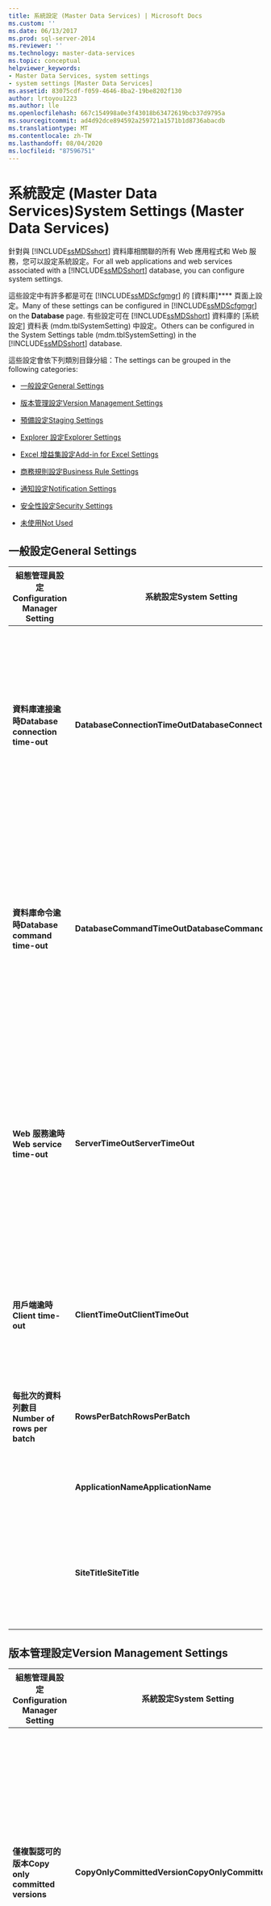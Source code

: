 ```yaml
---
title: 系統設定 (Master Data Services) | Microsoft Docs
ms.custom: ''
ms.date: 06/13/2017
ms.prod: sql-server-2014
ms.reviewer: ''
ms.technology: master-data-services
ms.topic: conceptual
helpviewer_keywords:
- Master Data Services, system settings
- system settings [Master Data Services]
ms.assetid: 83075cdf-f059-4646-8ba2-19be8202f130
author: lrtoyou1223
ms.author: lle
ms.openlocfilehash: 667c154998a0e3f43018b63472619bcb37d9795a
ms.sourcegitcommit: ad4d92dce894592a259721a1571b1d8736abacdb
ms.translationtype: MT
ms.contentlocale: zh-TW
ms.lasthandoff: 08/04/2020
ms.locfileid: "87596751"
---
```

# <a name="system-settings-master-data-services"></a><span data-ttu-id="aadf4-102">系統設定 (Master Data Services)</span><span class="sxs-lookup"><span data-stu-id="aadf4-102">System Settings (Master Data Services)</span></span>
  <span data-ttu-id="aadf4-103">針對與 [!INCLUDE[ssMDSshort](../includes/ssmdsshort-md.md)] 資料庫相關聯的所有 Web 應用程式和 Web 服務，您可以設定系統設定。</span><span class="sxs-lookup"><span data-stu-id="aadf4-103">For all web applications and web services associated with a [!INCLUDE[ssMDSshort](../includes/ssmdsshort-md.md)] database, you can configure system settings.</span></span>  
  
 <span data-ttu-id="aadf4-104">這些設定中有許多都是可在 [!INCLUDE[ssMDScfgmgr](../includes/ssmdscfgmgr-md.md)] 的 [資料庫]\*\*\*\* 頁面上設定。</span><span class="sxs-lookup"><span data-stu-id="aadf4-104">Many of these settings can be configured in [!INCLUDE[ssMDScfgmgr](../includes/ssmdscfgmgr-md.md)] on the **Database** page.</span></span> <span data-ttu-id="aadf4-105">有些設定可在 [!INCLUDE[ssMDSshort](../includes/ssmdsshort-md.md)] 資料庫的 [系統設定] 資料表 (mdm.tblSystemSetting) 中設定。</span><span class="sxs-lookup"><span data-stu-id="aadf4-105">Others can be configured in the System Settings table (mdm.tblSystemSetting) in the [!INCLUDE[ssMDSshort](../includes/ssmdsshort-md.md)] database.</span></span>  
  
 <span data-ttu-id="aadf4-106">這些設定會依下列類別目錄分組：</span><span class="sxs-lookup"><span data-stu-id="aadf4-106">The settings can be grouped in the following categories:</span></span>  
  
-   [<span data-ttu-id="aadf4-107">一般設定</span><span class="sxs-lookup"><span data-stu-id="aadf4-107">General Settings</span></span>](#General)  
  
-   [<span data-ttu-id="aadf4-108">版本管理設定</span><span class="sxs-lookup"><span data-stu-id="aadf4-108">Version Management Settings</span></span>](#Versions)  
  
-   [<span data-ttu-id="aadf4-109">預備設定</span><span class="sxs-lookup"><span data-stu-id="aadf4-109">Staging Settings</span></span>](#Staging)  
  
-   [<span data-ttu-id="aadf4-110">Explorer 設定</span><span class="sxs-lookup"><span data-stu-id="aadf4-110">Explorer Settings</span></span>](#Explorer)  
  
-   [<span data-ttu-id="aadf4-111">Excel 增益集設定</span><span class="sxs-lookup"><span data-stu-id="aadf4-111">Add-in for Excel Settings</span></span>](#xls)  
  
-   [<span data-ttu-id="aadf4-112">商務規則設定</span><span class="sxs-lookup"><span data-stu-id="aadf4-112">Business Rule Settings</span></span>](#BusinessRules)  
  
-   [<span data-ttu-id="aadf4-113">通知設定</span><span class="sxs-lookup"><span data-stu-id="aadf4-113">Notification Settings</span></span>](#Notifications)  
  
-   [<span data-ttu-id="aadf4-114">安全性設定</span><span class="sxs-lookup"><span data-stu-id="aadf4-114">Security Settings</span></span>](#Security)  
  
-   [<span data-ttu-id="aadf4-115">未使用</span><span class="sxs-lookup"><span data-stu-id="aadf4-115">Not Used</span></span>](#NotUsed)  
  
##  <a name="general-settings"></a><a name="General"></a><span data-ttu-id="aadf4-116">一般設定</span><span class="sxs-lookup"><span data-stu-id="aadf4-116">General Settings</span></span>  
  
|<span data-ttu-id="aadf4-117">組態管理員設定</span><span class="sxs-lookup"><span data-stu-id="aadf4-117">Configuration Manager Setting</span></span>|<span data-ttu-id="aadf4-118">系統設定</span><span class="sxs-lookup"><span data-stu-id="aadf4-118">System Setting</span></span>|<span data-ttu-id="aadf4-119">描述</span><span class="sxs-lookup"><span data-stu-id="aadf4-119">Description</span></span>|  
|-----------------------------------|--------------------|-----------------|  
|<span data-ttu-id="aadf4-120">**資料庫連接逾時**</span><span class="sxs-lookup"><span data-stu-id="aadf4-120">**Database connection time-out**</span></span>|<span data-ttu-id="aadf4-121">**DatabaseConnectionTimeOut**</span><span class="sxs-lookup"><span data-stu-id="aadf4-121">**DatabaseConnectionTimeOut**</span></span>|<span data-ttu-id="aadf4-122">[!INCLUDE[ssMDSshort](../includes/ssmdsshort-md.md)] 資料庫允許連接完成的秒數。</span><span class="sxs-lookup"><span data-stu-id="aadf4-122">The number of seconds the [!INCLUDE[ssMDSshort](../includes/ssmdsshort-md.md)] database allows for a connection to complete.</span></span> <span data-ttu-id="aadf4-123">如果連接未在此時間內完成，則會取消連接並傳回錯誤。</span><span class="sxs-lookup"><span data-stu-id="aadf4-123">If the connection does not complete within this time, the connection is cancelled and an error is returned.</span></span> <span data-ttu-id="aadf4-124">預設值為 **60** 秒 (1 分鐘)。</span><span class="sxs-lookup"><span data-stu-id="aadf4-124">The default value is **60** seconds (1 minute).</span></span>|  
|<span data-ttu-id="aadf4-125">**資料庫命令逾時**</span><span class="sxs-lookup"><span data-stu-id="aadf4-125">**Database command time-out**</span></span>|<span data-ttu-id="aadf4-126">**DatabaseCommandTimeOut**</span><span class="sxs-lookup"><span data-stu-id="aadf4-126">**DatabaseCommandTimeOut**</span></span>|<span data-ttu-id="aadf4-127">[!INCLUDE[ssMDSshort](../includes/ssmdsshort-md.md)] 資料庫允許命令完成的秒數。</span><span class="sxs-lookup"><span data-stu-id="aadf4-127">The number of seconds the [!INCLUDE[ssMDSshort](../includes/ssmdsshort-md.md)] database allows for a command to complete.</span></span> <span data-ttu-id="aadf4-128">如果命令未在此時間內完成，則會取消命令並傳回錯誤。</span><span class="sxs-lookup"><span data-stu-id="aadf4-128">If the command does not complete within this time, the command is cancelled and an error is returned.</span></span> <span data-ttu-id="aadf4-129">預設值為 **3600** 秒 (60 分鐘)。</span><span class="sxs-lookup"><span data-stu-id="aadf4-129">The default value is **3600** seconds (60 minutes).</span></span>|  
|<span data-ttu-id="aadf4-130">**Web 服務逾時**</span><span class="sxs-lookup"><span data-stu-id="aadf4-130">**Web service time-out**</span></span>|<span data-ttu-id="aadf4-131">**ServerTimeOut**</span><span class="sxs-lookup"><span data-stu-id="aadf4-131">**ServerTimeOut**</span></span>|<span data-ttu-id="aadf4-132">ASP.NET 允許 [!INCLUDE[ssMDSmdm](../includes/ssmdsmdm-md.md)] 頁面要求完成的秒數。</span><span class="sxs-lookup"><span data-stu-id="aadf4-132">The number of seconds ASP.NET allows for a [!INCLUDE[ssMDSmdm](../includes/ssmdsmdm-md.md)] page request to complete.</span></span> <span data-ttu-id="aadf4-133">如果要求未在此時間內完成，則會取消要求並傳回錯誤。</span><span class="sxs-lookup"><span data-stu-id="aadf4-133">If the request does not complete within this time, the request is cancelled and an error is returned.</span></span> <span data-ttu-id="aadf4-134">預設值為 **120000** 秒 (2000 分鐘)。</span><span class="sxs-lookup"><span data-stu-id="aadf4-134">The default value is **120000** seconds (2000 minutes).</span></span>|  
|<span data-ttu-id="aadf4-135">**用戶端逾時**</span><span class="sxs-lookup"><span data-stu-id="aadf4-135">**Client time-out**</span></span>|<span data-ttu-id="aadf4-136">**ClientTimeOut**</span><span class="sxs-lookup"><span data-stu-id="aadf4-136">**ClientTimeOut**</span></span>|<span data-ttu-id="aadf4-137">[!INCLUDE[ssMDSmdm](../includes/ssmdsmdm-md.md)] 返回到首頁之前非使用狀態的秒數。</span><span class="sxs-lookup"><span data-stu-id="aadf4-137">The number of seconds of inactivity before [!INCLUDE[ssMDSmdm](../includes/ssmdsmdm-md.md)] returns to the home page.</span></span> <span data-ttu-id="aadf4-138">預設值為 **300** 秒 (5 分鐘)。</span><span class="sxs-lookup"><span data-stu-id="aadf4-138">The default value is **300** seconds (5 minutes).</span></span>|  
|<span data-ttu-id="aadf4-139">**每批次的資料列數目**</span><span class="sxs-lookup"><span data-stu-id="aadf4-139">**Number of rows per batch**</span></span>|<span data-ttu-id="aadf4-140">**RowsPerBatch**</span><span class="sxs-lookup"><span data-stu-id="aadf4-140">**RowsPerBatch**</span></span>|<span data-ttu-id="aadf4-141">Web 服務傳回之每個批次中所要擷取的記錄數目。</span><span class="sxs-lookup"><span data-stu-id="aadf4-141">The number of records to retrieve in each batch by the web service.</span></span> <span data-ttu-id="aadf4-142">預設值為**50**。</span><span class="sxs-lookup"><span data-stu-id="aadf4-142">The default value is **50**.</span></span>|  
||<span data-ttu-id="aadf4-143">**ApplicationName**</span><span class="sxs-lookup"><span data-stu-id="aadf4-143">**ApplicationName**</span></span>|<span data-ttu-id="aadf4-144">事件記錄檔中顯示的文字。</span><span class="sxs-lookup"><span data-stu-id="aadf4-144">The text that is displayed in event logs.</span></span> <span data-ttu-id="aadf4-145">預設值為 **MDM**。</span><span class="sxs-lookup"><span data-stu-id="aadf4-145">The default value is **MDM**.</span></span>|  
||<span data-ttu-id="aadf4-146">**SiteTitle**</span><span class="sxs-lookup"><span data-stu-id="aadf4-146">**SiteTitle**</span></span>|<span data-ttu-id="aadf4-147">[!INCLUDE[ssMDSmdm](../includes/ssmdsmdm-md.md)] Web 瀏覽器標題列中顯示的文字。</span><span class="sxs-lookup"><span data-stu-id="aadf4-147">The text that is displayed in the [!INCLUDE[ssMDSmdm](../includes/ssmdsmdm-md.md)] web browser's title bar.</span></span> <span data-ttu-id="aadf4-148">預設值為 [主資料管理員]\*\*\*\*。</span><span class="sxs-lookup"><span data-stu-id="aadf4-148">The default value is **Master Data Manager**.</span></span>|  
  
##  <a name="version-management-settings"></a><a name="Versions"></a> <span data-ttu-id="aadf4-149">版本管理設定</span><span class="sxs-lookup"><span data-stu-id="aadf4-149">Version Management Settings</span></span>  
  
|<span data-ttu-id="aadf4-150">組態管理員設定</span><span class="sxs-lookup"><span data-stu-id="aadf4-150">Configuration Manager Setting</span></span>|<span data-ttu-id="aadf4-151">系統設定</span><span class="sxs-lookup"><span data-stu-id="aadf4-151">System Setting</span></span>|<span data-ttu-id="aadf4-152">描述</span><span class="sxs-lookup"><span data-stu-id="aadf4-152">Description</span></span>|  
|-----------------------------------|--------------------|-----------------|  
|<span data-ttu-id="aadf4-153">**僅複製認可的版本**</span><span class="sxs-lookup"><span data-stu-id="aadf4-153">**Copy only committed versions**</span></span>|<span data-ttu-id="aadf4-154">**CopyOnlyCommittedVersion**</span><span class="sxs-lookup"><span data-stu-id="aadf4-154">**CopyOnlyCommittedVersion**</span></span>|<span data-ttu-id="aadf4-155">在 [!INCLUDE[ssMDSmdm](../includes/ssmdsmdm-md.md)] 中，決定使用者是否可以複製狀態為 [已認可]\*\*\*\* 的模型版本，或是複製任何狀態的版本。</span><span class="sxs-lookup"><span data-stu-id="aadf4-155">In [!INCLUDE[ssMDSmdm](../includes/ssmdsmdm-md.md)], determines whether users can copy model versions with a status of **Committed**, or versions with any status.</span></span> <span data-ttu-id="aadf4-156">預設值是 [是]\*\*\*\* 或 **1**，表示使用者只能複製 [已認可]\*\*\*\* 的版本。</span><span class="sxs-lookup"><span data-stu-id="aadf4-156">The default value is **Yes** or **1**, which indicates that users can copy **Committed** versions only.</span></span> <span data-ttu-id="aadf4-157">變更為 [否]\*\*\*\* 或 **2** 則會允許使用者複製所有版本。</span><span class="sxs-lookup"><span data-stu-id="aadf4-157">Change to **No** or **2** to allow users to copy all versions.</span></span>|  
  
 <span data-ttu-id="aadf4-158">如需詳細資訊，請參閱[版本 &#40;Master Data Services&#41;](versions-master-data-services.md)。</span><span class="sxs-lookup"><span data-stu-id="aadf4-158">For more information, see [Versions &#40;Master Data Services&#41;](versions-master-data-services.md).</span></span>  
  
##  <a name="staging-settings"></a><a name="Staging"></a> <span data-ttu-id="aadf4-159">暫存設定</span><span class="sxs-lookup"><span data-stu-id="aadf4-159">Staging Settings</span></span>  
  
|<span data-ttu-id="aadf4-160">組態管理員設定</span><span class="sxs-lookup"><span data-stu-id="aadf4-160">Configuration Manager Setting</span></span>|<span data-ttu-id="aadf4-161">系統設定</span><span class="sxs-lookup"><span data-stu-id="aadf4-161">System Setting</span></span>|<span data-ttu-id="aadf4-162">描述</span><span class="sxs-lookup"><span data-stu-id="aadf4-162">Description</span></span>|  
|-----------------------------------|--------------------|-----------------|  
|<span data-ttu-id="aadf4-163">**記錄所有暫存交易**</span><span class="sxs-lookup"><span data-stu-id="aadf4-163">**Log all staging transactions**</span></span>|<span data-ttu-id="aadf4-164">**StagingTransactionLogging**</span><span class="sxs-lookup"><span data-stu-id="aadf4-164">**StagingTransactionLogging**</span></span>|<span data-ttu-id="aadf4-165">僅適用於 SQL Server 2008 R2。</span><span class="sxs-lookup"><span data-stu-id="aadf4-165">Applies to SQL Server 2008 R2 only.</span></span> <span data-ttu-id="aadf4-166">決定在將暫存記錄載入 [!INCLUDE[ssMDSshort](../includes/ssmdsshort-md.md)] 資料庫時，是否要記錄交易。</span><span class="sxs-lookup"><span data-stu-id="aadf4-166">Determines whether or not transactions are logged when staging records are loaded into the [!INCLUDE[ssMDSshort](../includes/ssmdsshort-md.md)] database.</span></span> <span data-ttu-id="aadf4-167">預設值是 [關閉]\*\*\*\* 或 **2**。</span><span class="sxs-lookup"><span data-stu-id="aadf4-167">The default value is **Off** or **2**.</span></span> <span data-ttu-id="aadf4-168">變更為 [開啟]\*\*\*\* 或 **1** 則會開啟記錄功能。</span><span class="sxs-lookup"><span data-stu-id="aadf4-168">Change to **On** or **1** to turn on logging.</span></span>|  
|<span data-ttu-id="aadf4-169">**暫存批次間隔**</span><span class="sxs-lookup"><span data-stu-id="aadf4-169">**Staging batch interval**</span></span>|<span data-ttu-id="aadf4-170">**StagingBatchInterval**</span><span class="sxs-lookup"><span data-stu-id="aadf4-170">**StagingBatchInterval**</span></span>|<span data-ttu-id="aadf4-171">在  [整合管理][!INCLUDE[ssMDSmdm](../includes/ssmdsmdm-md.md)] \*\*\*\* 功能區域中，從選取 [啟動批次]\*\*\*\* 後到開始處理批次前所經過的秒數。</span><span class="sxs-lookup"><span data-stu-id="aadf4-171">In the [!INCLUDE[ssMDSmdm](../includes/ssmdsmdm-md.md)] **Integration Management** functional area, the number of seconds after you select **Start Batches** that your batch is processed.</span></span> <span data-ttu-id="aadf4-172">預設值為 **60** 秒 (1 分鐘)。</span><span class="sxs-lookup"><span data-stu-id="aadf4-172">The default value is **60** seconds (1 minute).</span></span>|  
  
 <span data-ttu-id="aadf4-173">如需詳細資訊，請參閱[資料匯入 &#40;Master Data Services&#41;](overview-importing-data-from-tables-master-data-services.md)。</span><span class="sxs-lookup"><span data-stu-id="aadf4-173">For more information, see [Data Import &#40;Master Data Services&#41;](overview-importing-data-from-tables-master-data-services.md).</span></span>  
  
##  <a name="explorer-settings"></a><a name="Explorer"></a> <span data-ttu-id="aadf4-174">總管設定</span><span class="sxs-lookup"><span data-stu-id="aadf4-174">Explorer Settings</span></span>  
  
|<span data-ttu-id="aadf4-175">組態管理員設定</span><span class="sxs-lookup"><span data-stu-id="aadf4-175">Configuration Manager Setting</span></span>|<span data-ttu-id="aadf4-176">系統設定</span><span class="sxs-lookup"><span data-stu-id="aadf4-176">System Setting</span></span>|<span data-ttu-id="aadf4-177">描述</span><span class="sxs-lookup"><span data-stu-id="aadf4-177">Description</span></span>|  
|-----------------------------------|--------------------|-----------------|  
|<span data-ttu-id="aadf4-178">**階層中預設的成員數目**</span><span class="sxs-lookup"><span data-stu-id="aadf4-178">**Number of members in the hierarchy by default**</span></span>|<span data-ttu-id="aadf4-179">**HierarchyChildNodeLimit**</span><span class="sxs-lookup"><span data-stu-id="aadf4-179">**HierarchyChildNodeLimit**</span></span>|<span data-ttu-id="aadf4-180">在的 [檔案總管][!INCLUDE[ssMDSmdm](../includes/ssmdsmdm-md.md)] \*\*\*\* 功能區域中，於顯示 [...其他...]\*\*\*\* 之前，每個階層節點中所顯示的成員數目上限。</span><span class="sxs-lookup"><span data-stu-id="aadf4-180">In the [!INCLUDE[ssMDSmdm](../includes/ssmdsmdm-md.md)] **Explorer** functional area, the maximum number of members that are displayed in each hierarchy node before **...more...** is displayed.</span></span> <span data-ttu-id="aadf4-181">您可以按一下 [...其他...]\*\*\*\* 來顯示下一個成員群組。</span><span class="sxs-lookup"><span data-stu-id="aadf4-181">You can click **...more...** to show the next group of members.</span></span> <span data-ttu-id="aadf4-182">預設值為**50**。</span><span class="sxs-lookup"><span data-stu-id="aadf4-182">The default value is **50**.</span></span>|  
|<span data-ttu-id="aadf4-183">**顯示階層中預設的名稱**</span><span class="sxs-lookup"><span data-stu-id="aadf4-183">**Show names in hierarchy by default**</span></span>|<span data-ttu-id="aadf4-184">**ShowNamesInHierarchy**</span><span class="sxs-lookup"><span data-stu-id="aadf4-184">**ShowNamesInHierarchy**</span></span>|<span data-ttu-id="aadf4-185">在  總管[!INCLUDE[ssMDSmdm](../includes/ssmdsmdm-md.md)] \*\*\*\* 功能區域中，決定檢視階層時所選取的預設設定。</span><span class="sxs-lookup"><span data-stu-id="aadf4-185">In the [!INCLUDE[ssMDSmdm](../includes/ssmdsmdm-md.md)] **Explorer** functional area, determines the default setting that is selected when you view hierarchies.</span></span><br /><br /> <span data-ttu-id="aadf4-186">預設值是 [是]\*\*\*\* 或 **1**，表示每個成員的名稱和程式碼都會顯示。</span><span class="sxs-lookup"><span data-stu-id="aadf4-186">The default value is **Yes** or **1**, which indicates that the name and code of each member are displayed.</span></span> <span data-ttu-id="aadf4-187">變更為 [否]\*\*\*\* 或 **2** 則只會顯示程式碼。</span><span class="sxs-lookup"><span data-stu-id="aadf4-187">Change to **No** or **2** to display the code only.</span></span>|  
|<span data-ttu-id="aadf4-188">**清單中網域屬性的數目**</span><span class="sxs-lookup"><span data-stu-id="aadf4-188">**Number of domain-based attributes in list**</span></span>|<span data-ttu-id="aadf4-189">**DBAListRowLimit**</span><span class="sxs-lookup"><span data-stu-id="aadf4-189">**DBAListRowLimit**</span></span>|<span data-ttu-id="aadf4-190">在  總管[!INCLUDE[ssMDSmdm](../includes/ssmdsmdm-md.md)] \*\*\*\* 功能區域中，當您按兩下方格中的網域屬性值時所顯示的屬性數目。</span><span class="sxs-lookup"><span data-stu-id="aadf4-190">In the [!INCLUDE[ssMDSmdm](../includes/ssmdsmdm-md.md)] **Explorer** functional area, the number of attributes that are displayed in a list when you double-click a domain-based attribute value in the grid.</span></span> <span data-ttu-id="aadf4-191">預設值為**50**。</span><span class="sxs-lookup"><span data-stu-id="aadf4-191">The default value is **50**.</span></span> <span data-ttu-id="aadf4-192">如果有超過 50 個成員存在，則會改為顯示可搜尋對話方塊。</span><span class="sxs-lookup"><span data-stu-id="aadf4-192">If more than 50 members exist, a searchable dialog is displayed instead.</span></span>|  
||<span data-ttu-id="aadf4-193">**GridFilterDefaultFuzzySimilarityLevel**</span><span class="sxs-lookup"><span data-stu-id="aadf4-193">**GridFilterDefaultFuzzySimilarityLevel**</span></span>|<span data-ttu-id="aadf4-194">在  總管[!INCLUDE[ssMDSmdm](../includes/ssmdsmdm-md.md)] \*\*\*\* 功能區域中，使用 [比對]\*\*\*\* 篩選準則時所使用的相似度層級。</span><span class="sxs-lookup"><span data-stu-id="aadf4-194">In the [!INCLUDE[ssMDSmdm](../includes/ssmdsmdm-md.md)] **Explorer** functional area, the level of similarity used when using the **Matches** filter criteria.</span></span> <span data-ttu-id="aadf4-195">預設值是 **0.3**。</span><span class="sxs-lookup"><span data-stu-id="aadf4-195">The default value is **0.3**.</span></span> <span data-ttu-id="aadf4-196">設定的值愈接近 **1** ，傳回的相符項目就愈接近搜尋準則。</span><span class="sxs-lookup"><span data-stu-id="aadf4-196">Set the value closer to **1** to return a match that is closer to the search criteria.</span></span> <span data-ttu-id="aadf4-197">設定成 **1** 則會傳回完全相符的項目。</span><span class="sxs-lookup"><span data-stu-id="aadf4-197">Set to **1** for an exact match.</span></span>|  
  
##  <a name="add-in-for-excel-settings"></a><a name="xls"></a><span data-ttu-id="aadf4-198">適用于 Excel 的增益集設定</span><span class="sxs-lookup"><span data-stu-id="aadf4-198">Add-in for Excel Settings</span></span>  
  
|<span data-ttu-id="aadf4-199">組態管理員設定</span><span class="sxs-lookup"><span data-stu-id="aadf4-199">Configuration Manager Setting</span></span>|<span data-ttu-id="aadf4-200">系統設定</span><span class="sxs-lookup"><span data-stu-id="aadf4-200">System Setting</span></span>|<span data-ttu-id="aadf4-201">描述</span><span class="sxs-lookup"><span data-stu-id="aadf4-201">Description</span></span>|  
|-----------------------------------|--------------------|-----------------|  
|<span data-ttu-id="aadf4-202">在網站首頁上顯示 Excel 增益集的文字</span><span class="sxs-lookup"><span data-stu-id="aadf4-202">Show Add-in for Excel text on website home page</span></span>|<span data-ttu-id="aadf4-203">ShowAddInText</span><span class="sxs-lookup"><span data-stu-id="aadf4-203">ShowAddInText</span></span>|<span data-ttu-id="aadf4-204">在 [!INCLUDE[ssMDSmdm](../includes/ssmdsmdm-md.md)] 首頁上，顯示讓使用者下載 [!INCLUDE[ssMDSXLS](../includes/ssmdsxls-md.md)]的連結。</span><span class="sxs-lookup"><span data-stu-id="aadf4-204">On the [!INCLUDE[ssMDSmdm](../includes/ssmdsmdm-md.md)] home page, show a link for users to download the [!INCLUDE[ssMDSXLS](../includes/ssmdsxls-md.md)].</span></span>|  
|<span data-ttu-id="aadf4-205">網站首頁 Excel 增益集的安裝路徑</span><span class="sxs-lookup"><span data-stu-id="aadf4-205">Add-in for Excel install path on website home page</span></span>|<span data-ttu-id="aadf4-206">AddInURL</span><span class="sxs-lookup"><span data-stu-id="aadf4-206">AddInURL</span></span>|<span data-ttu-id="aadf4-207">在 [!INCLUDE[ssMDSmdm](../includes/ssmdsmdm-md.md)] 首頁上，如果顯示指向 [!INCLUDE[ssMDSXLS](../includes/ssmdsxls-md.md)] 的連結，則是使用者按一下連結之後前往的位置。</span><span class="sxs-lookup"><span data-stu-id="aadf4-207">On the [!INCLUDE[ssMDSmdm](../includes/ssmdsmdm-md.md)] home page, if the link to the [!INCLUDE[ssMDSXLS](../includes/ssmdsxls-md.md)] is displayed, the location users go to when they click the link.</span></span>|  
  
##  <a name="business-rule-settings"></a><a name="BusinessRules"></a> <span data-ttu-id="aadf4-208">商務規則設定</span><span class="sxs-lookup"><span data-stu-id="aadf4-208">Business Rule Settings</span></span>  
  
|<span data-ttu-id="aadf4-209">組態管理員設定</span><span class="sxs-lookup"><span data-stu-id="aadf4-209">Configuration Manager Setting</span></span>|<span data-ttu-id="aadf4-210">系統設定</span><span class="sxs-lookup"><span data-stu-id="aadf4-210">System Setting</span></span>|<span data-ttu-id="aadf4-211">描述</span><span class="sxs-lookup"><span data-stu-id="aadf4-211">Description</span></span>|  
|-----------------------------------|--------------------|-----------------|  
|<span data-ttu-id="aadf4-212">**要遞增新商務規則的數目依據**</span><span class="sxs-lookup"><span data-stu-id="aadf4-212">**Number to increment new business rules by**</span></span>|<span data-ttu-id="aadf4-213">**BusinessRuleDefaultPriorityIncrement**</span><span class="sxs-lookup"><span data-stu-id="aadf4-213">**BusinessRuleDefaultPriorityIncrement**</span></span>|<span data-ttu-id="aadf4-214">在  [系統管理][!INCLUDE[ssMDSmdm](../includes/ssmdsmdm-md.md)] \*\*\*\* 功能區域中，每個新商務規則之優先順序遞增的數目。</span><span class="sxs-lookup"><span data-stu-id="aadf4-214">In the [!INCLUDE[ssMDSmdm](../includes/ssmdsmdm-md.md)] **System Administration** functional area, the number the priority of each new business rule is incremented by.</span></span> <span data-ttu-id="aadf4-215">預設值為 **10**。</span><span class="sxs-lookup"><span data-stu-id="aadf4-215">The default value is **10**.</span></span>|  
|<span data-ttu-id="aadf4-216">**要套用商務規則的成員數目**</span><span class="sxs-lookup"><span data-stu-id="aadf4-216">**Number of members to apply business rules to**</span></span>|<span data-ttu-id="aadf4-217">**BusinessRuleRealtimeMemberCount**</span><span class="sxs-lookup"><span data-stu-id="aadf4-217">**BusinessRuleRealtimeMemberCount**</span></span>|<span data-ttu-id="aadf4-218">在  總管[!INCLUDE[ssMDSmdm](../includes/ssmdsmdm-md.md)] \*\*\*\* 功能區域中，方格中要套用商務規則的成員數目上限。</span><span class="sxs-lookup"><span data-stu-id="aadf4-218">In the [!INCLUDE[ssMDSmdm](../includes/ssmdsmdm-md.md)] **Explorer** functional area, the maximum number of members in the grid to apply business rules to.</span></span> <span data-ttu-id="aadf4-219">在 [!INCLUDE[ssMDSXLS](../includes/ssmdsxls-md.md)]中，使用中工作表中要套用商務規則的成員數目上限。</span><span class="sxs-lookup"><span data-stu-id="aadf4-219">In the [!INCLUDE[ssMDSXLS](../includes/ssmdsxls-md.md)], the maximum number of members in the active worksheet to apply business rules to.</span></span> <span data-ttu-id="aadf4-220">預設值為**10000**。</span><span class="sxs-lookup"><span data-stu-id="aadf4-220">The default value is **10000**.</span></span>|  
  
 <span data-ttu-id="aadf4-221">如需詳細資訊，請參閱[商務規則 &#40;Master Data Services&#41;](../../2014/master-data-services/business-rules-master-data-services.md)。</span><span class="sxs-lookup"><span data-stu-id="aadf4-221">For more information, see [Business Rules &#40;Master Data Services&#41;](../../2014/master-data-services/business-rules-master-data-services.md).</span></span>  
  
##  <a name="notification-settings"></a><a name="Notifications"></a><span data-ttu-id="aadf4-222">通知設定</span><span class="sxs-lookup"><span data-stu-id="aadf4-222">Notification Settings</span></span>  
  
|<span data-ttu-id="aadf4-223">組態管理員設定</span><span class="sxs-lookup"><span data-stu-id="aadf4-223">Configuration Manager Setting</span></span>|<span data-ttu-id="aadf4-224">系統設定</span><span class="sxs-lookup"><span data-stu-id="aadf4-224">System Setting</span></span>|<span data-ttu-id="aadf4-225">描述</span><span class="sxs-lookup"><span data-stu-id="aadf4-225">Description</span></span>|  
|-----------------------------------|--------------------|-----------------|  
|<span data-ttu-id="aadf4-226">**通知的主資料管理員 URL**</span><span class="sxs-lookup"><span data-stu-id="aadf4-226">**Master Data Manager URL for notifications**</span></span>|<span data-ttu-id="aadf4-227">**MDMRootURL**</span><span class="sxs-lookup"><span data-stu-id="aadf4-227">**MDMRootURL**</span></span>|<span data-ttu-id="aadf4-228">[!INCLUDE[ssMDSmdm](../includes/ssmdsmdm-md.md)] Web 應用程式的 URL，其為電子郵件通知中所用的連結，例如 http://constoso/mds。</span><span class="sxs-lookup"><span data-stu-id="aadf4-228">The URL for the [!INCLUDE[ssMDSmdm](../includes/ssmdsmdm-md.md)] web application, which is used in the link in email notifications, for example http://constoso/mds.</span></span>|  
|<span data-ttu-id="aadf4-229">**通知電子郵件間隔**</span><span class="sxs-lookup"><span data-stu-id="aadf4-229">**Notification email interval**</span></span>|<span data-ttu-id="aadf4-230">**NotificationInterval**</span><span class="sxs-lookup"><span data-stu-id="aadf4-230">**NotificationInterval**</span></span>|<span data-ttu-id="aadf4-231">傳送電子郵件的頻率 (以秒為單位)。</span><span class="sxs-lookup"><span data-stu-id="aadf4-231">The frequency, in seconds, that email notifications are sent.</span></span> <span data-ttu-id="aadf4-232">預設值為 **120** 秒 (2 分鐘)。</span><span class="sxs-lookup"><span data-stu-id="aadf4-232">The default value is **120** seconds (2 minutes).</span></span>|  
|<span data-ttu-id="aadf4-233">**單一電子郵件中的通知數**</span><span class="sxs-lookup"><span data-stu-id="aadf4-233">**Number of notifications in a single email**</span></span>|<span data-ttu-id="aadf4-234">**NotificationsPerEmail**</span><span class="sxs-lookup"><span data-stu-id="aadf4-234">**NotificationsPerEmail**</span></span>|<span data-ttu-id="aadf4-235">將在單一通知電子郵件中列出的驗證問題最大數目。</span><span class="sxs-lookup"><span data-stu-id="aadf4-235">The maximum number of validation issues that will be listed in a single notification email.</span></span> <span data-ttu-id="aadf4-236">如果存在其他問題，則這些問題將不包含在該電子郵件中，但會在 [!INCLUDE[ssMDSmdm](../includes/ssmdsmdm-md.md)]中提供。</span><span class="sxs-lookup"><span data-stu-id="aadf4-236">Additional issues, if they exist, are not included in the email, but are available in [!INCLUDE[ssMDSmdm](../includes/ssmdsmdm-md.md)].</span></span>|  
|<span data-ttu-id="aadf4-237">**預設電子郵件格式**</span><span class="sxs-lookup"><span data-stu-id="aadf4-237">**Default email format**</span></span>|<span data-ttu-id="aadf4-238">**EmailFormat**</span><span class="sxs-lookup"><span data-stu-id="aadf4-238">**EmailFormat**</span></span>|<span data-ttu-id="aadf4-239">所有電子郵件通知的格式。</span><span class="sxs-lookup"><span data-stu-id="aadf4-239">The format for all email notifications.</span></span> <span data-ttu-id="aadf4-240">預設值是 **HTML** 或 **1**。</span><span class="sxs-lookup"><span data-stu-id="aadf4-240">The default value is **HTML** or **1**.</span></span> <span data-ttu-id="aadf4-241">資料庫設定 **2** 表示 [文字]\*\*\*\*。</span><span class="sxs-lookup"><span data-stu-id="aadf4-241">The database setting of **2** indicates **Text**.</span></span><br /><br /> <span data-ttu-id="aadf4-242">注意：您可以在 [!INCLUDE[ssMDSmdm](../includes/ssmdsmdm-md.md)] 中覆寫個別使用者的此項目，方式為在使用者的 [一般]\*\*\*\* 索引標籤上變更並儲存 [電子郵件格式]\*\*\*\*。</span><span class="sxs-lookup"><span data-stu-id="aadf4-242">Note: You can override this for an individual user in [!INCLUDE[ssMDSmdm](../includes/ssmdsmdm-md.md)], by changing and saving the **Email format** on the user's **General** tab.</span></span>|  
|<span data-ttu-id="aadf4-243">**電子郵件地址的規則運算式**</span><span class="sxs-lookup"><span data-stu-id="aadf4-243">**Regular expression for email address**</span></span>|<span data-ttu-id="aadf4-244">**EmailRegExPattern**</span><span class="sxs-lookup"><span data-stu-id="aadf4-244">**EmailRegExPattern**</span></span>|<span data-ttu-id="aadf4-245">在 [ [!INCLUDE[ssMDSmdm](../includes/ssmdsmdm-md.md)] **使用者和群組的許可權**] 功能區域中，用來驗證在使用者 **[一般**] 索引標籤上輸入之電子郵件地址的正則運算式。如需正則運算式的詳細資訊，請參閱 MSDN library 中的[正則運算式語言元素](https://go.microsoft.com/fwlink/?LinkId=164401)。</span><span class="sxs-lookup"><span data-stu-id="aadf4-245">In the [!INCLUDE[ssMDSmdm](../includes/ssmdsmdm-md.md)] **User and Group Permissions** functional area, the regular expression used to validate the email address entered on a user's **General** tab. For more information about regular expressions, see [Regular Expression Language Elements](https://go.microsoft.com/fwlink/?LinkId=164401) in the MSDN library.</span></span>|  
|<span data-ttu-id="aadf4-246">**Database Mail 帳戶**</span><span class="sxs-lookup"><span data-stu-id="aadf4-246">**Database Mail account**</span></span>|<span data-ttu-id="aadf4-247">**EmailProfilePrincipalAccount**</span><span class="sxs-lookup"><span data-stu-id="aadf4-247">**EmailProfilePrincipalAccount**</span></span>|<span data-ttu-id="aadf4-248">顯示傳送電子郵件通知時所要使用的 Database Mail 帳戶。</span><span class="sxs-lookup"><span data-stu-id="aadf4-248">Displays the Database Mail account to use when sending email notifications.</span></span> <span data-ttu-id="aadf4-249">預設的設定檔是 **mds_email_user**。</span><span class="sxs-lookup"><span data-stu-id="aadf4-249">The default profile is **mds_email_user**.</span></span>|  
|<span data-ttu-id="aadf4-250">**Database Mail 設定檔**</span><span class="sxs-lookup"><span data-stu-id="aadf4-250">**Database Mail profile**</span></span>|<span data-ttu-id="aadf4-251">**DatabaseMailProfile**</span><span class="sxs-lookup"><span data-stu-id="aadf4-251">**DatabaseMailProfile**</span></span>|<span data-ttu-id="aadf4-252">傳送電子郵件通知時所要使用的 Database Mail 設定檔。</span><span class="sxs-lookup"><span data-stu-id="aadf4-252">The Database Mail profile to use when sending email notifications.</span></span> <span data-ttu-id="aadf4-253">預設值是空白。</span><span class="sxs-lookup"><span data-stu-id="aadf4-253">The default value is blank.</span></span>|  
||<span data-ttu-id="aadf4-254">**ValidationIssueHTML**</span><span class="sxs-lookup"><span data-stu-id="aadf4-254">**ValidationIssueHTML**</span></span>|<span data-ttu-id="aadf4-255">當商務規則驗證失敗時，使用者所取得 HTML 格式的電子郵件文字。</span><span class="sxs-lookup"><span data-stu-id="aadf4-255">In HTML format, the text of the email users get when a business rule fails validation.</span></span>|  
||<span data-ttu-id="aadf4-256">**ValidationIssueText**</span><span class="sxs-lookup"><span data-stu-id="aadf4-256">**ValidationIssueText**</span></span>|<span data-ttu-id="aadf4-257">當商務規則驗證失敗時，使用者所取得純文字格式的電子郵件文字。</span><span class="sxs-lookup"><span data-stu-id="aadf4-257">In plain text format, the text of the email users get when a business rule fails validation.</span></span>|  
||<span data-ttu-id="aadf4-258">**VersionStatusChangeText**</span><span class="sxs-lookup"><span data-stu-id="aadf4-258">**VersionStatusChangeText**</span></span>|<span data-ttu-id="aadf4-259">當版本狀態變更時，使用者所取得純文字格式的電子郵件文字。</span><span class="sxs-lookup"><span data-stu-id="aadf4-259">In plain text format, the text of the email users get when the status of a version changes.</span></span> <span data-ttu-id="aadf4-260">只有具有整個模型之 [更新]\*\*\*\* 權限的使用者才會收到此電子郵件。</span><span class="sxs-lookup"><span data-stu-id="aadf4-260">Only users with **Update** permission to the entire model receive this email.</span></span>|  
||<span data-ttu-id="aadf4-261">**VersionStatusChangeHTML**</span><span class="sxs-lookup"><span data-stu-id="aadf4-261">**VersionStatusChangeHTML**</span></span>|<span data-ttu-id="aadf4-262">當版本狀態變更時，使用者所取得 HTML 格式的電子郵件文字。</span><span class="sxs-lookup"><span data-stu-id="aadf4-262">In HTML format, the text of the email users get when the status of a version changes.</span></span> <span data-ttu-id="aadf4-263">只有具有整個模型之 [更新]\*\*\*\* 權限的使用者才會收到此電子郵件。</span><span class="sxs-lookup"><span data-stu-id="aadf4-263">Only users with **Update** permission to the entire model receive this email.</span></span>|  
  
 <span data-ttu-id="aadf4-264">如需詳細資訊，請參閱[通知 &#40;Master Data Services&#41;](../../2014/master-data-services/notifications-master-data-services.md)。</span><span class="sxs-lookup"><span data-stu-id="aadf4-264">For more information, see [Notifications &#40;Master Data Services&#41;](../../2014/master-data-services/notifications-master-data-services.md).</span></span>  
  
##  <a name="security-settings"></a><a name="Security"></a><span data-ttu-id="aadf4-265">安全性設定</span><span class="sxs-lookup"><span data-stu-id="aadf4-265">Security Settings</span></span>  
  
|<span data-ttu-id="aadf4-266">組態管理員設定</span><span class="sxs-lookup"><span data-stu-id="aadf4-266">Configuration Manager Setting</span></span>|<span data-ttu-id="aadf4-267">系統設定</span><span class="sxs-lookup"><span data-stu-id="aadf4-267">System Setting</span></span>|<span data-ttu-id="aadf4-268">描述</span><span class="sxs-lookup"><span data-stu-id="aadf4-268">Description</span></span>|  
|-----------------------------------|--------------------|-----------------|  
||<span data-ttu-id="aadf4-269">**SecurityMemberProcessInterval**</span><span class="sxs-lookup"><span data-stu-id="aadf4-269">**SecurityMemberProcessInterval**</span></span>|<span data-ttu-id="aadf4-270">在  [使用者及群組的權限][!INCLUDE[ssMDSmdm](../includes/ssmdsmdm-md.md)] \*\*\*\* 功能區域中，[階層成員]\*\*\*\* 索引標籤上設定之使用者和群組權限的套用頻率 (以秒為單位)。</span><span class="sxs-lookup"><span data-stu-id="aadf4-270">In the [!INCLUDE[ssMDSmdm](../includes/ssmdsmdm-md.md)] **User and Group Permissions** functional area, the frequency, in seconds, that user and group permissions set on the **Hierarchy Members** tab are applied.</span></span> <span data-ttu-id="aadf4-271">預設值為 **3600** 秒 (60 分鐘)。</span><span class="sxs-lookup"><span data-stu-id="aadf4-271">The default value is **3600** seconds (60 minutes).</span></span>|  
  
 <span data-ttu-id="aadf4-272">如需詳細資訊，請參閱[立即套用成員權限 &#40;Master Data Services&#41;](../../2014/master-data-services/immediately-apply-member-permissions-master-data-services.md)。</span><span class="sxs-lookup"><span data-stu-id="aadf4-272">For more information, see [Immediately Apply Member Permissions &#40;Master Data Services&#41;](../../2014/master-data-services/immediately-apply-member-permissions-master-data-services.md).</span></span>  
  
##  <a name="not-used"></a><a name="NotUsed"></a><span data-ttu-id="aadf4-273">未使用</span><span class="sxs-lookup"><span data-stu-id="aadf4-273">Not Used</span></span>  
 <span data-ttu-id="aadf4-274">[系統設定] 資料表中不使用下列設定。</span><span class="sxs-lookup"><span data-stu-id="aadf4-274">The following settings in the System Settings table are not used.</span></span>  
  
-   <span data-ttu-id="aadf4-275">**SecurityMode**</span><span class="sxs-lookup"><span data-stu-id="aadf4-275">**SecurityMode**</span></span>  
  
-   <span data-ttu-id="aadf4-276">**MDSHubName**</span><span class="sxs-lookup"><span data-stu-id="aadf4-276">**MDSHubName**</span></span>  
  
-   <span data-ttu-id="aadf4-277">**ApplicationLogging**</span><span class="sxs-lookup"><span data-stu-id="aadf4-277">**ApplicationLogging**</span></span>  
  
-   <span data-ttu-id="aadf4-278">**ReportServer**</span><span class="sxs-lookup"><span data-stu-id="aadf4-278">**ReportServer**</span></span>  
  
-   <span data-ttu-id="aadf4-279">**ReportDirectory**</span><span class="sxs-lookup"><span data-stu-id="aadf4-279">**ReportDirectory**</span></span>  
  
-   <span data-ttu-id="aadf4-280">**BusinessRuleEngineIterationLimit**</span><span class="sxs-lookup"><span data-stu-id="aadf4-280">**BusinessRuleEngineIterationLimit**</span></span>  
  
-   <span data-ttu-id="aadf4-281">**BusinessRuleExtensibility**</span><span class="sxs-lookup"><span data-stu-id="aadf4-281">**BusinessRuleExtensibility**</span></span>  
  
-   <span data-ttu-id="aadf4-282">**AttributeExplorerMarkAllActionMemberCount**</span><span class="sxs-lookup"><span data-stu-id="aadf4-282">**AttributeExplorerMarkAllActionMemberCount**</span></span>  
  
## <a name="see-also"></a><span data-ttu-id="aadf4-283">另請參閱</span><span class="sxs-lookup"><span data-stu-id="aadf4-283">See Also</span></span>  
 [<span data-ttu-id="aadf4-284">資料庫物件安全性 &#40;Master Data Services&#41;</span><span class="sxs-lookup"><span data-stu-id="aadf4-284">Database Object Security &#40;Master Data Services&#41;</span></span>](../../2014/master-data-services/database-object-security-master-data-services.md)  
  
  
